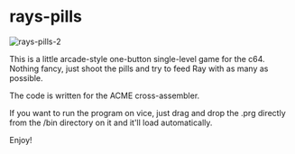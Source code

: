 # rays-pills

![rays-pills-2](https://user-images.githubusercontent.com/19293817/83967347-ccb7b480-a8c0-11ea-8a03-498d75f7985e.png)

This is a little arcade-style one-button single-level game for the c64. Nothing fancy, just shoot the pills and try to feed Ray with as many as possible.

The code is written for the ACME cross-assembler.

If you want to run the program on vice, just drag and drop the .prg directly from the /bin directory on it and it'll load automatically.

Enjoy!
